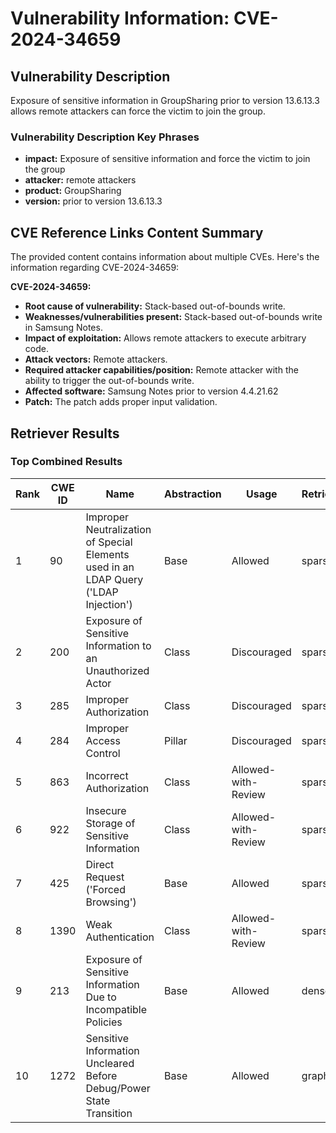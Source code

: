 # Vulnerability Information: CVE-2024-34659

## Vulnerability Description
Exposure of sensitive information in GroupSharing prior to version 13.6.13.3 allows remote attackers can force the victim to join the group.

### Vulnerability Description Key Phrases
- **impact:** Exposure of sensitive information and force the victim to join the group
- **attacker:** remote attackers
- **product:** GroupSharing
- **version:** prior to version 13.6.13.3

## CVE Reference Links Content Summary
The provided content contains information about multiple CVEs. Here's the information regarding CVE-2024-34659:

**CVE-2024-34659:**

*   **Root cause of vulnerability:** Stack-based out-of-bounds write.
*   **Weaknesses/vulnerabilities present:**  Stack-based out-of-bounds write in Samsung Notes.
*   **Impact of exploitation:** Allows remote attackers to execute arbitrary code.
*   **Attack vectors:** Remote attackers.
*   **Required attacker capabilities/position:** Remote attacker with the ability to trigger the out-of-bounds write.
* **Affected software:** Samsung Notes prior to version 4.4.21.62
* **Patch:** The patch adds proper input validation.

## Retriever Results

### Top Combined Results

| Rank | CWE ID | Name | Abstraction | Usage  | Retrievers | Individual Scores |
|------|--------|------|-------------|-------|------------|-------------------|
| 1 | 90 | Improper Neutralization of Special Elements used in an LDAP Query ('LDAP Injection') | Base | Allowed | sparse | 0.049 |
| 2 | 200 | Exposure of Sensitive Information to an Unauthorized Actor | Class | Discouraged | sparse | 0.048 |
| 3 | 285 | Improper Authorization | Class | Discouraged | sparse | 0.048 |
| 4 | 284 | Improper Access Control | Pillar | Discouraged | sparse | 0.048 |
| 5 | 863 | Incorrect Authorization | Class | Allowed-with-Review | sparse | 0.047 |
| 6 | 922 | Insecure Storage of Sensitive Information | Class | Allowed-with-Review | sparse | 0.046 |
| 7 | 425 | Direct Request ('Forced Browsing') | Base | Allowed | sparse | 0.045 |
| 8 | 1390 | Weak Authentication | Class | Allowed-with-Review | sparse | 0.045 |
| 9 | 213 | Exposure of Sensitive Information Due to Incompatible Policies | Base | Allowed | dense | 0.508 |
| 10 | 1272 | Sensitive Information Uncleared Before Debug/Power State Transition | Base | Allowed | graph | 0.002 |

